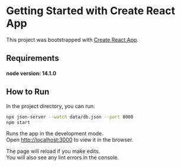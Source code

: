 # Getting Started with Create React App

This project was bootstrapped with [Create React App](https://github.com/facebook/create-react-app).

## Requirements

#### node version: 14.1.0

## How to Run

In the project directory, you can run:

```bash
npx json-server --watch data/db.json --port 8000
npm start
```

Runs the app in the development mode.\
Open [http://localhost:3000](http://localhost:3000) to view it in the browser.

The page will reload if you make edits.\
You will also see any lint errors in the console.

